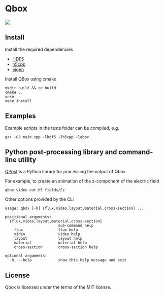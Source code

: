 # Qbox
![](https://github.com/johnaparker/qbox/blob/master/img/dynamics.gif)

## Install
Install the required dependencies
- [HDF5](https://www.hdfgroup.org/solutions/hdf5/)
- [h5cpp](https://github.com/johnaparker/h5cpp)
- [eigen](https://eigen.tuxfamily.org/)

Install QBox using cmake
```
mkdir build && cd build
cmake ..
make
make install
```

## Examples
Example scripts in the tests folder can be compiled, e.g.
```
g++ -O3 main.cpp -lhdf5 -lh5cpp -lqbox
```


## Python post-processing library and command-line utility
[QPost](https://github.com/johnaparker/qpost) is a Python library for processing the output of Qbox.

For example, to create an animation of the z-component of the electric field
```
qbox video out.h5 fields/Ez
```

Other options provided by the CLI
```
usage: qbox [-h] {flux,video,layout,material,cross-section} ...

positional arguments:
  {flux,video,layout,material,cross-section}
                        sub-command help
    flux                flux help
    video               video help
    layout              layout help
    material            material help
    cross-section       cross-section help

optional arguments:
  -h, --help            show this help message and exit
```

## License
Qbox is licensed under the terms of the MIT license.
